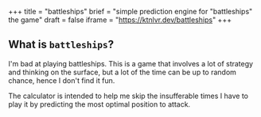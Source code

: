 +++
title = "battleships"
brief = "simple prediction engine for \"battleships\" the game" 
draft = false
iframe = "https://ktnlvr.dev/battleships"
+++

## What is `battleships`?

I'm bad at playing battleships. This is a game that involves a lot of strategy and thinking on the surface, but a lot of the time can be up to random chance, hence I don't find it fun. 

The calculator is intended to help me skip the insufferable times I have to play it by predicting the most optimal position to attack.
